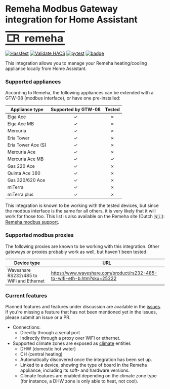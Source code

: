 # Remeha Modbus Gateway integration for Home Assistant
![Remeha logo](logos/remeha-small.png)

[![Hassfest](https://github.com/houthacker/remeha-modbus/actions/workflows/hassfest.yaml/badge.svg)](https://github.com/houthacker/remeha-modbus/actions/workflows/hassfest.yaml)
[![Validate HACS](https://github.com/houthacker/remeha-modbus/actions/workflows/hacs.yaml/badge.svg)](https://github.com/houthacker/remeha-modbus/actions/workflows/hacs.yaml)
[![pytest](https://github.com/houthacker/remeha-modbus/actions/workflows/pytest.yaml/badge.svg)](https://github.com/houthacker/remeha-modbus/actions/workflows/pytest.yaml)
[![badge](https://img.shields.io/endpoint?url=https://gist.githubusercontent.com/houthacker/ff0da84bf72a3d20fb68db8cb9d3e38e/raw/coverage_badge.json)](https://github.com/houthacker/remeha-modbus/actions/workflows/coverage.yaml)


This integration allows you to manage your Remeha heating/cooling appliance locally from Home Assistant.

### Supported appliances
According to Remeha, the following appliances can be extended with a GTW-08 (modbus interface), or have one pre-installed:

| Appliance type    | Supported by GTW-08           | Tested    |
|-------------------|:-----------------------------:|:---------:|
| Elga Ace          | &check;                       | &cross;   |
| Elga Ace MB       | &check;                       | &cross;   |
| Mercuria          | &check;                       | &cross;   |
| Eria Tower        | &check;                       | &cross;   |
| Eria Tower Ace (S)| &check;                       | &cross;   |
| Mercuria Ace      | &check;                       | &cross;   |
| Mercuria Ace MB   | &check;                       | &check;   |
| Gas 220 Ace       | &check;                       | &cross;   |
| Quinta Ace 160    | &check;                       | &cross;   |
| Gas 320/620 Ace   | &check;                       | &cross;   |
| miTerra           | &check;                       | &cross;   |
| miTerra plus      | &check;                       | &cross;   |

This integration is known to be working with the tested devices, but since the modbus interface is the same for all others, it is very likely that it will work for those too. This list is also available on the Remeha site (Dutch &#x1f1f3;&#x1f1f1;): [Remeha modbus support](https://kennisbank.remeha.nl/welke-remeha-toestellen-hebben-een-modbus-interface/).

### Supported modbus proxies
The following proxies are known to be working with this integration. Other gateways or proxies probably work as well, but haven't been tested.

| Device type | URL |
|-------------|-----|
| Waveshare RS232/485 to WiFi and Ethernet | https://www.waveshare.com/product/rs232-485-to-wifi-eth-b.htm?sku=25222 |

### Current features
Planned features and features under discussion are available in the [issues](https://github.com/houthacker/remeha_modbus/issues). If you're missing a feature that has not been mentioned yet in the issues, please submit an issue or a PR.
- Connections:
    - Directly through a serial port
    - Indirectly through a proxy over WiFi or ethernet.
- Supported climate zones are exposed as [climate](https://www.home-assistant.io/integrations/climate/) entities
    - DHW (domestic hot water)
    - CH (central heating)
    - Automatically discovered once the integration has been set up.
    - Linked to a device, showing the type of board in the Remeha appliance, including its soft- and hardware versions.
    - Climate features are enabled depending on the climate zone type (for instance, a DHW zone is only able to heat, not cool).